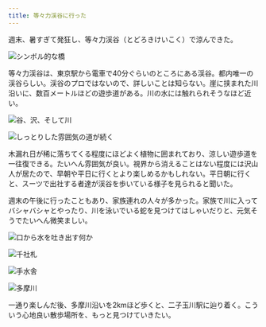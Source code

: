 ```yaml
---
title: 等々力渓谷に行った
---
```

週末、暑すぎて発狂し、等々力渓谷（とどろきけいこく）で涼んできた。

![](https://lh5.googleusercontent.com/szFiLLfDWu-2xs7xEjSmncrXbfxrCCki_JmPqigoblAOG5UgLeAxtGn2TKg1uErmY_w5nEt7xlZgkTefQJ5GR3lY2BSc2C0S_AFdQkbfty-SRGVJECKiogJwKmH0vrm27sY1bkU7scAcWz-EGbmK69s "シンボル的な橋")

等々力渓谷は、東京駅から電車で40分ぐらいのところにある渓谷。都内唯一の渓谷らしい。渓谷のプロではないので、詳しいことは知らない。崖に挟まれた川沿いに、数百メートルほどの遊歩道がある。川の水には触れられそうなほど近い。

![](https://lh3.googleusercontent.com/2n9yOY820JS8LlC9iBV_A4S0AdPycvHYDMR0nQmXV0WtPijk_tz58k0d38KG66q5mmk833E-8r7aYi_n7mkRzhtgYiB49W63iKt8tf5dwVX6fIKdV3rXkW2u51FjQjUToW9j9AKPD72PApN9bU9WtLs "谷、沢、そして川")

![](https://lh6.googleusercontent.com/hHae1eX2j7cgjyiP3rd_fdO_ntFatFarAN093KRjRnBvIYM893KgFQozVECJ3YYXYVSDH5ls81p_7q6iv2-12QUZ5tE3RZy0khxDiiGstj_GxlB7PDC9wxJK63chUeHwC7pDeeacMiI_QzTtW-HVrtc "しっとりした雰囲気の道が続く")

木漏れ日が稀に落ちてくる程度にほどよく植物に囲まれており、涼しい遊歩道を一往復できる。たいへん雰囲気が良い。視界から消えることはない程度には沢山人が居たので、早朝や平日に行くとより楽しめるかもしれない。平日朝に行くと、スーツで出社する者達が渓谷を歩いている様子を見られると聞いた。

週末の午後に行ったこともあり、家族連れの人々が多かった。家族で川に入ってバシャバシャとやったり、川を泳いでいる蛇を見つけてはしゃいだりと、元気そうでたいへん微笑ましい。

![](https://lh5.googleusercontent.com/YFiuJ0h0bzs8KefZT4gWgb8TWEGqhKLh5ViXkMfCkA9GWFut9PPDg9o0PHe29mngS-YpIlxXMhyy7TpaboaiXpQxDxghr_wqLjpUsr0rJHgyy1rCCP3vJPMCDdEG05cmHCECiRGlQgiYTUXpSYoOUDI "口から水を吐き出す何か")

![](https://lh3.googleusercontent.com/6b0KqBeyWbdE6mAhBopQRjAllhdqIvepyD4R-6xfmGPcgyxDTLuYQGIVqDDqZUhTp-wZSMye2h78IbcXrOLnDZ6qqyk-IOs_2mLZs-lAZZkrOEgB90YQ-7T7YfGEh9Qbsy9qjW7oQokN5n2XUl9uCyI "千社札")

![](https://lh4.googleusercontent.com/UA6aw6sJ5vsutPW29uGKhgbgMdVRMykxPf1XCpmk62WzzStcN0GdJhplJrFURuTVj0_Qd5YqAYq4lLbOM2nN6Y7ic1v2IqsF7rXuJiX-rgbuvxrbFV9c7EKb52zZE6xgp0VWU0i7Avp2duiAljUJJKM "手水舎")

![](https://lh3.googleusercontent.com/7b7kmhcbnhVTjOYpeHSBlSZABlEzpgJ_aJYGQ9GJSFs5SkyrXQctVqFWC1xI_MxVUoKFNb_cqfDgqH_IMhNHte3VoqFgBMNoI1PTfaGYi3WKh6V9d3Sloio6nYqWByjvo6-o49FxBEEBvI0TifTI5Yg "多摩川")

一通り楽しんだ後、多摩川沿いを2kmほど歩くと、二子玉川駅に辿り着く。こういう心地良い散歩場所を、もっと見つけていきたい。
